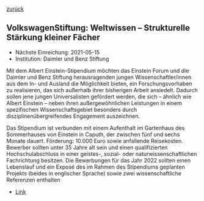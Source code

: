 [zurück](/)

## VolkswagenStiftung: Weltwissen – Strukturelle Stärkung kleiner Fächer

* Nächste Einreichung: 2021-05-15
* Institution: Daimler und Benz Stiftung

Mit dem Albert Einstein-Stipendium möchten das Einstein Forum und die Daimler und Benz Stiftung herausragenden jungen Wissenschaftler/innen aus dem In- und Ausland die Möglichkeit bieten, ein Forschungsvorhaben zu realisieren, das sich außerhalb ihrer bisherigen Arbeit ansiedelt. Dadurch sollen jene jungen Universalisten gefördert werden, die sich – ähnlich wie Albert Einstein – neben ihren außergewöhnlichen Leistungen in einem spezifischen Wissenschaftsgebiet besonders durch disziplinenübergreifendes Engagement auszeichnen.

Das Stipendium ist verbunden mit einem Aufenthalt im Gartenhaus des Sommerhauses von Einstein in Caputh, der zwischen fünf und sechs Monate dauert. Förderung: 10.000 Euro sowie anfallende Reisekosten. Bewerber sollten unter 35 Jahre alt sein und einen qualifizierten Hochschulabschluss in einer geistes-, sozial- oder naturwissenschaftlichen Fachrichtung besitzen. Die Bewerbungen für das Jahr 2022 sollten einen Lebenslauf und ein Exposé des im Rahmen des Stipendiums geplanten Projekts (beides in englischer Sprache) sowie zwei wissenschaftliche Referenzen enthalten

* [Link](https://einsteinforum.de/about/fellowship/)